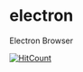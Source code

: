 # electron
Electron Browser

[![HitCount](http://hits.dwyl.io/teamtact/https://github.com/teamtact/electron-browser.svg)](http://hits.dwyl.io/teamtact/https://github.com/teamtact/electron-browser)
